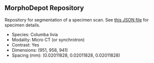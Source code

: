 
## MorphoDepot Repository
Repository for segmentation of a specimen scan.  See [this JSON file](MorphoDepotAccession.json) for specimen details.
* Species: Columba livia
* Modality: Micro CT (or synchrotron)
* Contrast: Yes
* Dimensions: (951, 958, 941)
* Spacing (mm): (0.02011828, 0.02011828, 0.02011828)
        